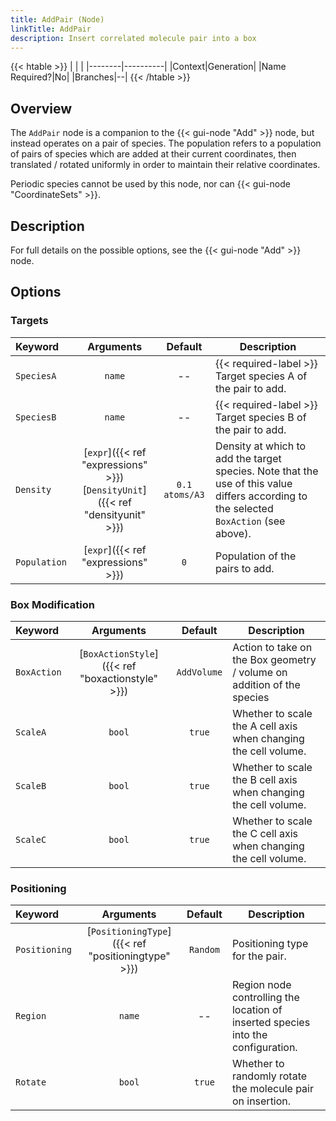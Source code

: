 ```yaml
---
title: AddPair (Node)
linkTitle: AddPair
description: Insert correlated molecule pair into a box
---
```


{{< htable >}}
| | |
|--------|----------|
|Context|Generation|
|Name Required?|No|
|Branches|--|
{{< /htable >}}

## Overview

The `AddPair` node is a companion to the {{< gui-node "Add" >}} node, but instead operates on a pair of species. The population refers to a population of pairs of species which are added at their current coordinates, then translated / rotated uniformly in order to maintain their relative coordinates.

Periodic species cannot be used by this node, nor can {{< gui-node "CoordinateSets" >}}.

## Description

For full details on the possible options, see the {{< gui-node "Add" >}} node.

## Options

### Targets

|Keyword|Arguments|Default|Description|
|:------|:--:|:-----:|-----------|
|`SpeciesA`|`name`|--|{{< required-label >}} Target species A of the pair to add.|
|`SpeciesB`|`name`|--|{{< required-label >}} Target species B of the pair to add.|
|`Density`|[`expr`]({{< ref "expressions" >}})<br/>[`DensityUnit`]({{< ref "densityunit" >}})|`0.1 atoms/A3`|Density at which to add the target species. Note that the use of this value differs according to the selected `BoxAction` (see above).|
|`Population`|[`expr`]({{< ref "expressions" >}})|`0`|Population of the pairs to add.|

### Box Modification

|Keyword|Arguments|Default|Description|
|:------|:--:|:-----:|-----------|
|`BoxAction`|[`BoxActionStyle`]({{< ref "boxactionstyle" >}})|`AddVolume`|Action to take on the Box geometry / volume on addition of the species|
|`ScaleA`|`bool`|`true`|Whether to scale the A cell axis when changing the cell volume.|
|`ScaleB`|`bool`|`true`|Whether to scale the B cell axis when changing the cell volume.|
|`ScaleC`|`bool`|`true`|Whether to scale the C cell axis when changing the cell volume.|

### Positioning

|Keyword|Arguments|Default|Description|
|:------|:--:|:-----:|-----------|
|`Positioning`|[`PositioningType`]({{< ref "positioningtype" >}})|`Random`|Positioning type for the pair.|
|`Region`|`name`|--|Region node controlling the location of inserted species into the configuration.|
|`Rotate`|`bool`|`true`|Whether to randomly rotate the molecule pair on insertion.|

